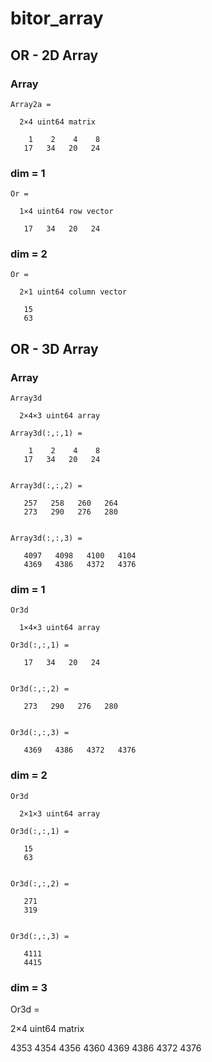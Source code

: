 # bitor_array

## OR - 2D Array

### Array

	Array2a =

	  2×4 uint64 matrix

		1    2    4    8
	   17   34   20   24

### dim = 1

	Or =

	  1×4 uint64 row vector

	   17   34   20   24
	   
### dim = 2

	Or =

	  2×1 uint64 column vector

	   15
	   63


## OR - 3D Array

### Array

	Array3d

	  2×4×3 uint64 array

	Array3d(:,:,1) =

		1    2    4    8
	   17   34   20   24


	Array3d(:,:,2) =

	   257   258   260   264
	   273   290   276   280


	Array3d(:,:,3) =

	   4097   4098   4100   4104
	   4369   4386   4372   4376
   


### dim = 1


	Or3d

	  1×4×3 uint64 array

	Or3d(:,:,1) =

	   17   34   20   24


	Or3d(:,:,2) =

	   273   290   276   280


	Or3d(:,:,3) =

	   4369   4386   4372   4376


### dim = 2

	Or3d

	  2×1×3 uint64 array

	Or3d(:,:,1) =

	   15
	   63


	Or3d(:,:,2) =

	   271
	   319


	Or3d(:,:,3) =

	   4111
	   4415


### dim = 3


Or3d =

  2×4 uint64 matrix

   4353   4354   4356   4360
   4369   4386   4372   4376
   

